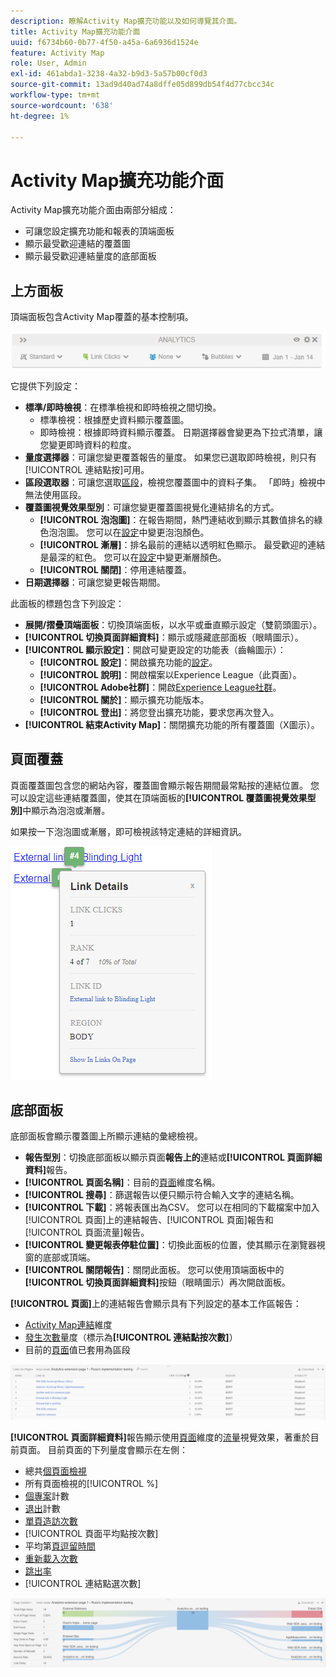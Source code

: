 ```yaml
---
description: 瞭解Activity Map擴充功能以及如何導覽其介面。
title: Activity Map擴充功能介面
uuid: f6734b60-0b77-4f50-a45a-6a6936d1524e
feature: Activity Map
role: User, Admin
exl-id: 461abda1-3238-4a32-b9d3-5a57b00cf0d3
source-git-commit: 13ad9d40ad74a8dffe05d899db54f4d77cbcc34c
workflow-type: tm+mt
source-wordcount: '638'
ht-degree: 1%

---
```


# Activity Map擴充功能介面

Activity Map擴充功能介面由兩部分組成：

* 可讓您設定擴充功能和報表的頂端面板
* 顯示最受歡迎連結的覆蓋圖
* 顯示最受歡迎連結量度的底部面板

## 上方面板

頂端面板包含Activity Map覆蓋的基本控制項。

![覆蓋](../assets/overlay.png)

它提供下列設定：

* **標準/即時檢視**：在標準檢視和即時檢視之間切換。
   * 標準檢視：根據歷史資料顯示覆蓋圖。
   * 即時檢視：根據即時資料顯示覆蓋。 日期選擇器會變更為下拉式清單，讓您變更即時資料的粒度。
* **量度選擇器**：可讓您變更覆蓋報告的量度。 如果您已選取即時檢視，則只有[!UICONTROL 連結點按]可用。
* **區段選取器**：可讓您選取[區段](/help/components/segmentation/seg-overview.md)，檢視您覆蓋圖中的資料子集。 「即時」檢視中無法使用區段。
* **覆蓋圖視覺效果型別**：可讓您變更覆蓋圖視覺化連結排名的方式。
   * **[!UICONTROL 泡泡圖]**：在報告期間，熱門連結收到顯示其數值排名的綠色泡泡圖。 您可以在[設定](settings.md)中變更泡泡顏色。
   * **[!UICONTROL 漸層]**：排名最前的連結以透明紅色顯示。 最受歡迎的連結是最深的紅色。 您可以在[設定](settings.md)中變更漸層顏色。
   * **[!UICONTROL 關閉]**：停用連結覆蓋。
* **日期選擇器**：可讓您變更報告期間。

此面板的標題包含下列設定：

* **展開/摺疊頂端面板**：切換頂端面板，以水平或垂直顯示設定（雙箭頭圖示）。
* **[!UICONTROL 切換頁面詳細資料]**：顯示或隱藏底部面板（眼睛圖示）。
* **[!UICONTROL 顯示設定]**：開啟可變更設定的功能表（齒輪圖示）：
   * **[!UICONTROL 設定]**：開啟擴充功能的[設定](settings.md)。
   * **[!UICONTROL 說明]**：開啟檔案以Experience League（此頁面）。
   * **[!UICONTROL Adobe社群]**：開啟[Experience League社群](https://experienceleaguecommunities.adobe.com/)。
   * **[!UICONTROL 關於]**：顯示擴充功能版本。
   * **[!UICONTROL 登出]**：將您登出擴充功能，要求您再次登入。
* **[!UICONTROL 結束Activity Map]**：關閉擴充功能的所有覆蓋圖（X圖示）。

## 頁面覆蓋

頁面覆蓋圖包含您的網站內容，覆蓋圖會顯示報告期間最常點按的連結位置。 您可以設定這些連結覆蓋圖，使其在頂端面板的&#x200B;**[!UICONTROL 覆蓋圖視覺效果型別]**&#x200B;中顯示為泡泡或漸層。

如果按一下泡泡圖或漸層，即可檢視該特定連結的詳細資訊。

![連結泡泡](../assets/link-bubble.png)

## 底部面板

底部面板會顯示覆蓋圖上所顯示連結的彙總檢視。

* **報告型別**：切換底部面板以顯示頁面&#x200B;**報告上的**&#x200B;連結或&#x200B;**[!UICONTROL 頁面詳細資料]**&#x200B;報告。
* **[!UICONTROL 頁面名稱]**：目前的[頁面](/help/components/dimensions/page.md)維度名稱。
* **[!UICONTROL 搜尋]**：篩選報告以便只顯示符合輸入文字的連結名稱。
* **[!UICONTROL 下載]**：將報表匯出為CSV。 您可以在相同的下載檔案中加入[!UICONTROL 頁面]上的連結報告、[!UICONTROL 頁面]報告和[!UICONTROL 頁面流量]報告。
* **[!UICONTROL 變更報表停駐位置]**：切換此面板的位置，使其顯示在瀏覽器視窗的底部或頂端。
* **[!UICONTROL 關閉報告]**：關閉此面板。 您可以使用頂端面板中的&#x200B;**[!UICONTROL 切換頁面詳細資料]**&#x200B;按鈕（眼睛圖示）再次開啟面板。

**[!UICONTROL 頁面]**&#x200B;上的連結報告會顯示具有下列設定的基本工作區報告：

* [Activity Map連結](/help/components/dimensions/activity-map-link.md)維度
* [發生次數](/help/components/metrics/occurrences.md)量度（標示為&#x200B;**[!UICONTROL 連結點按次數]**）
* 目前的[頁面](/help/components/dimensions/page.md)值已套用為區段

![頁面面板上的連結](../assets/links-on-page.png)

**[!UICONTROL 頁面詳細資料]**&#x200B;報告顯示使用[頁面](/help/components/dimensions/page.md)維度的[流量](/help/analyze/analysis-workspace/visualizations/c-flow/flow.md)視覺效果，著重於目前頁面。 目前頁面的下列量度會顯示在左側：

* 總共[個頁面檢視](/help/components/metrics/page-views.md)
* 所有頁面檢視的[!UICONTROL %]
* [個專案](/help/components/metrics/entries.md)計數
* [退出](/help/components/metrics/exits.md)計數
* [單頁造訪次數](/help/components/metrics/single-page-visits.md)
* [!UICONTROL 頁面平均點按次數]
* 平均第[頁逗留時間](/help/components/metrics/time-spent.md)
* [重新載入次數](/help/components/metrics/reloads.md)
* [跳出率](/help/components/metrics/bounce-rate.md)
* [!UICONTROL 連結點選次數]

![頁面細節](../assets/page-details.png)
